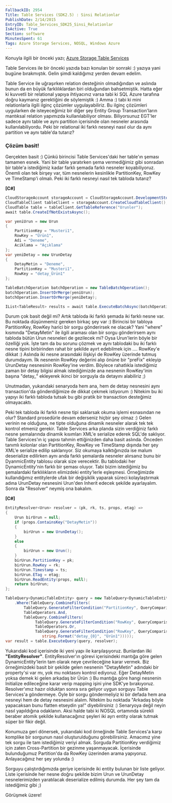 ```yaml
---
FallbackID: 2954
Title: Table Services (SDK2.5) : Sinsi Relationlar
PublishDate: 2/14/2015
EntryID: Table_Services_SDK25_Sinsi_Relationlar
IsActive: True
Section: software
MinutesSpent: 61
Tags: Azure Storage Services, NOSQL, Windows Azure
---
```

Konuyla ilgili bir önceki yazı; [Azure Storage Table
Services](http://daron.yondem.com/software/post/Azure_Storage_Table_Services_SDK2_5)

Table Services ile bir önceki yazıda bazı konuları bir sonraki :) yazıya
yani bugüne bırakmıştık. Gelin şimdi kaldığımız yerden devam edelim.

Table Service ile uğraşırken relation desteğinin olmadığından ve aslında
bunun da en büyük farklılıklardan biri olduğundan bahsetmiştik. Hatta
eğer ki kuvvetli bir relational yapıya ihtiyacınız varsa tabi ki SQL
Azure tarafına doğru kaymanız gerektiğini de söylemiştik :) Amma :) tabi
ki mini relationlarla ilgili ilginç çözümler uygulayabiliriz. Bu ilginç
çözümleri uygularken de isteyeceğimiz bir diğer şey Entity Group
Transaction'ların mantıksal relation yapımızda kullanılabiliyor olması.
Biliyorsunuz EGT'ler sadece aynı table ve aynı partition içerisinde olan
nesneler arasında kullanılabiliyordu. Peki bir relational iki farklı
nesneyi nasıl olur da aynı partition ve aynı table'da tutarız?

### Çözüm basit!

Gerçekten basit :) Çünkü birincisi Table Services'daki her table'ın
şeması tamamen esnek. Yani bir table yaratırken şema vermediğimiz gibi
sonradan bir table'a istediğimiz kadar farklı şemada farklı nesneler
koyabiliyoruz. Önemli olan tek birşey var, tüm nesnelerin kesinlikle
PartitionKey, RowKey ve TimeStamp'i olmalı. Peki iki farklı nesneyi
nasıl tek tabloda tutarız? 

**[C\#]**
```cs
CloudStorageAccount storageAccount = CloudStorageAccount.DevelopmentStorageAccount;
CloudTableClient tableClient = storageAccount.CreateCloudTableClient();
CloudTable table = tableClient.GetTableReference("Urunler");
await table.CreateIfNotExistsAsync();

var yeniUrun = new Urun
{
    PartitionKey = "Musteri1",
    RowKey = "Ürün1",
    Adi = "Deneme",
    Aciklama = "Açıklama"
};
var yeniDetay = new UrunDetay
{
    DetayMetin = "Deneme",
    PartitionKey = "Musteri1",
    RowKey = "detay_Ürün1"
};

TableBatchOperation batchOperation = new TableBatchOperation();
batchOperation.InsertOrMerge(yeniUrun);
batchOperation.InsertOrMerge(yeniDetay);

IList<TableResult> results = await table.ExecuteBatchAsync(batchOperation);
```

Durum çok basit değil mi? Artık tabloda iki farklı şemada iki farklı
nesne var. Bu noktada düşünmemiz gereken birkaç şey var :) Birincisi bir
tabloya PartitionKey, RowKey harici bir sorgu gönderirsek ne olacak?
Yani "where" kısmında "DetayMetin" ile ilgili araması olan bir sorgu
gönderirsem aynı tabloda bütün Urun nesneleri de gezilecek mi? Oysa
Urun'lerin böyle bir özelliği yok. İşte tam da bu sorunu çözmek ve aynı
tablodaki bu iki farklı nesne tipini birbirinden rahat bir şekilde ayırt
edebilmek için .... RowKey'e dikkat :) Aslında iki nesne arasındaki
ilişkiyi de RowKey üzerinde tutmuş durumdayım. İlk nesnenin RowKey
değerini alıp önüne bir "preFix" ekleyip UrunDetay nesnesinin RowKey'ine
verdim. Böylece rahatlıkla istediğimiz zaman bir detay bilgisi almak
istediğimizde ana nesnenin RowKey'inin başına "detay\_" ekleyerek ikinci
bir sorguyla da detayını alabiliriz ;) 

Unutmadan, yukarıdaki senaryoda hem ana, hem de detay nesnesini aynı transaction'da gönderdiğimize de dikkat çekmek istiyorum :) Nitekim bu iki yapıyı iki farklı tabloda tutsak bu gibi pratik bir transaction desteğimiz olmayacaktı. 

Peki tek tabloda iki farklı nesne tipi saklarsak okuma işlemi esnasından ne olur? Standard prosedürle devam ederseniz hiçbir şey olmaz :) Gelen verinin ne olduğuna, ne tipte olduğuna dinamik nesneler alarak tek tek kontrol etmeniz gerekir. Table Services arka planda sizin verdiğiniz farklı nesne şemalarında dinamik kısımları XML'e serialize ederek SQL'de saklıyor. Table Services'ın iç yapısı tahmin ettiğinizden daha basit aslında. Önceden tanımlı kolonlar olan PartitionKey, RowKey ve TimeStamp dışında her şey XML'e serialize edilip saklanıyor. Siz okumaya kalktığınızda ise malum deserialize edilirken aynı anda farklı şemalarda nesneler alırsanız bunu bir DyanmicEntity tablosu olarak size verecektir. Bu tablodaki her DynamicEntity'nin farklı bir şeması oluyor. Tabi bizim istediğimiz bu şemalardaki farklılıkların elimizdeki entity'lerle eşleşmesi. Örneğimizde kullandığımız entitylerde ufak bir değişiklik yaparak süreci kolaylaştırmak adına UrunDetay nesnesini Urun'den Inherit edecek şekilde ayarlayalım. Sonra da "Resolver" neymiş ona bakalım.

**[C\#]**
```cs
EntityResolver<Urun> resolver = (pk, rk, ts, props, etag) =>
{
    Urun birUrun = null;
    if (props.ContainsKey("DetayMetin"))
    {
        birUrun = new UrunDetay(); 
    }
    else
    {
        birUrun = new Urun(); 
    }
    birUrun.PartitionKey = pk;
    birUrun.RowKey = rk;
    birUrun.Timestamp = ts;
    birUrun.ETag = etag;
    birUrun.ReadEntity(props, null);
    return birUrun;
};

TableQuery<DynamicTableEntity> query = new TableQuery<DynamicTableEntity>()
    .Where(TableQuery.CombineFilters(
        TableQuery.GenerateFilterCondition("PartitionKey", QueryComparisons.Equal, "Musteri1"),
        TableOperators.And,
        TableQuery.CombineFilters(
             TableQuery.GenerateFilterCondition("RowKey", QueryComparisons.Equal, "Ürün1"),
             TableOperators.Or,
             TableQuery.GenerateFilterCondition("RowKey", QueryComparisons.Equal, 
                string.Format("detay_{0}", "Ürün1")))));
var result = table.ExecuteQuery(query, resolver);
```

Yukarıdaki kod içerisinde iki yeni yapı ile karşılaşıyoruz. Bunlardan ilki **"EntityResolver"**. EntityResolver'ın görevi içerisindeki mantığa göre gelen DynamicEntity'lerin tam olarak neye çevrileceğine karar vermek. Biz örneğimizdeki basit bir şekilde gelen nesnenin "DetayMetin" adındaki bir property'si var mı, yok mu noktasını kontrol ediyoruz. Eğer DetayMetin yoksa demek ki gelen arkadaş bir Ürün :) Bu mantığa göre hangi nesnenin Initialize edileceğine karar verip mapping işini yine SDK'ye bırakıyoruz. Resolver'ımız hazır olduktan sonra sıra geliyor uygun sorguyu Table Services'a göndermeye. Öyle bir sorgu göndermeliyiz ki bir defada hem ana nesneyi hem de detay nesnesini alalım. Nitekim bu noktada "Arkadaş böyle yapacaksan bunu flatten etseydin ya!" diyebilirsiniz :) Senaryoya değil neyin nasıl yapıldığına odaklanın. Aksi halde tabi ki NOSQL ortamında sürekli beraber atomik şekilde kullanacağınız şeyleri iki ayrı entity olarak tutmak süper bir fikir değil. 

Konumuza geri dönersek, yukarıdaki kod örneğinde Table Services'a karşı komplike bir sorgunun nasıl oluşturulduğunu görebilirsiniz. Amacımız yine tek sorgu ile tam istediğimiz veriyi almak. Sorguda PartitionKey verdiğimiz için zaten Cross-Partition bir gezinme yaşanmayacak. İçerisinde bulunduğumuz Partition'da da RowKey üzerinden arama yapıyoruz. Anlayacağınız her şey yolunda :) 

Sorguyu çalıştırdığımızda geriye içerisinde iki entity bulunan bir liste geliyor. Liste içerisinde her nesne doğru şekilde bizim Urun ve UrunDetay nesnelerimizden yaratılacak deserialize edilmiş durumda. Her şey tam da istediğimiz gibi ;)

Görüşmek üzere!


